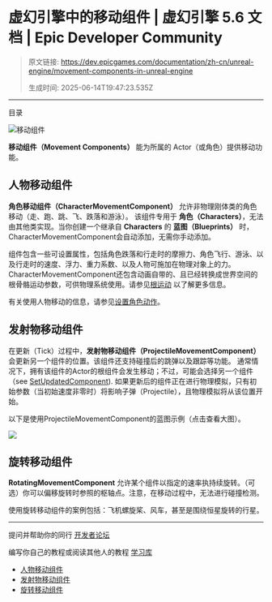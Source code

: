 # 虚幻引擎中的移动组件 | 虚幻引擎 5.6 文档 | Epic Developer Community

> 原文链接: https://dev.epicgames.com/documentation/zh-cn/unreal-engine/movement-components-in-unreal-engine
> 
> 生成时间: 2025-06-14T19:47:23.535Z

---

目录

![移动组件](https://dev.epicgames.com/community/api/documentation/image/1457f671-6734-4af3-84fb-b4fad52d91ee?resizing_type=fill&width=1920&height=335)

**移动组件（Movement Components）** 能为所属的 Actor（或角色）提供移动功能。

## 人物移动组件

**角色移动组件（CharacterMovementComponent）** 允许非物理刚体类的角色移动（走、跑、跳、飞、跌落和游泳）。 该组件专用于 **角色（Characters）**，无法由其他类实现。当你创建一个继承自 **Characters** 的 **蓝图（Blueprints）** 时，CharacterMovementComponent会自动添加，无需你手动添加。

组件包含一些可设置属性，包括角色跌落和行走时的摩擦力、角色飞行、游泳、以及行走时的速度、浮力、重力系数、以及人物可施加在物理对象上的力。 CharacterMovementComponent还包含动画自带的、且已经转换成世界空间的根骨骼运动参数，可供物理系统使用。请参见[根运动](/documentation/zh-cn/unreal-engine/root-motion-in-unreal-engine) 以了解更多信息。

有关使用人物移动的信息，请参见[设置角色动作](/documentation/zh-cn/unreal-engine/setting-up-character-movement)。

## 发射物移动组件

在更新（Tick）过程中，**发射物移动组件（ProjectileMovementComponent）** 会更新另一个组件的位置。该组件还支持碰撞后的跳弹以及跟踪等功能。 通常情况下，拥有该组件的Actor的根组件会发生移动；不过，可能会选择另一个组件（see [SetUpdatedComponent](/documentation/en-us/unreal-engine/API/Runtime/Engine/GameFramework/UMovementComponent/SetUpdatedComponent)). 如果更新后的组件正在进行物理模拟，只有初始参数（当初始速度非零时）将影响子弹（Projectile），且物理模拟将从该位置开始。

以下是使用ProjectileMovementComponent的蓝图示例（点击查看大图）。

[![](https://d1iv7db44yhgxn.cloudfront.net/documentation/images/4e272415-b7e0-40e6-b411-23d34e2736c6/projectile.png)](https://d1iv7db44yhgxn.cloudfront.net/documentation/images/4e272415-b7e0-40e6-b411-23d34e2736c6/projectile.png)

## 旋转移动组件

**RotatingMovementComponent** 允许某个组件以指定的速率执持续旋转。（可选）你可以偏移旋转时参照的枢轴点。注意，在移动过程中，无法进行碰撞检测。

使用旋转移动组件的案例包括：飞机螺旋桨、风车，甚至是围绕恒星旋转的行星。

* * *

提问并帮助你的同行 [开发者论坛](https://forums.unrealengine.com/categories?tag=unreal-engine)

编写你自己的教程或阅读其他人的教程 [学习库](https://dev.epicgames.com/community/unreal-engine/learning)

-   [人物移动组件](/documentation/zh-cn/unreal-engine/movement-components-in-unreal-engine#%E4%BA%BA%E7%89%A9%E7%A7%BB%E5%8A%A8%E7%BB%84%E4%BB%B6)
-   [发射物移动组件](/documentation/zh-cn/unreal-engine/movement-components-in-unreal-engine#%E5%8F%91%E5%B0%84%E7%89%A9%E7%A7%BB%E5%8A%A8%E7%BB%84%E4%BB%B6)
-   [旋转移动组件](/documentation/zh-cn/unreal-engine/movement-components-in-unreal-engine#%E6%97%8B%E8%BD%AC%E7%A7%BB%E5%8A%A8%E7%BB%84%E4%BB%B6)
